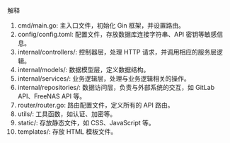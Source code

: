 解释

1. cmd/main.go:
   主入口文件，初始化 Gin 框架，并设置路由。
2. config/config.toml:
   配置文件，存放数据库连接字符串、API 密钥等敏感信息。
3. internal/controllers/:
   控制器层，处理 HTTP 请求，并调用相应的服务层逻辑。
4. internal/models/:
   数据模型层，定义数据结构。
5. internal/services/:
   业务逻辑层，处理与业务逻辑相关的操作。
6. internal/repositories/:
   数据访问层，负责与外部系统的交互，如 GitLab API、FreeNAS API 等。
7. router/router.go:
   路由配置文件，定义所有的 API 路由。
8. utils/:
   工具函数，如认证、加密等。
9. static/:
   存放静态文件，如 CSS、JavaScript 等。
10. templates/:
    存放 HTML 模板文件。

